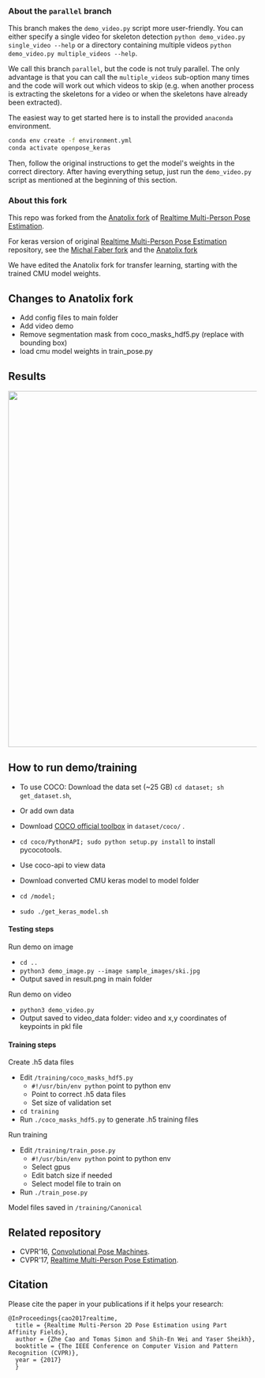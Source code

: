 ### About the `parallel` branch
This branch makes the `demo_video.py` script more user-friendly. You can either specify a single video for 
skeleton detection `python demo_video.py single_video --help` or a directory containing multiple videos 
`python demo_video.py multiple_videos --help`.

We call this branch `parallel`, but the code is not truly parallel. The only advantage is that you can call the 
`multiple_videos` sub-option many times and the code will work out which videos to skip (e.g. when another process is extracting 
the skeletons for a video or when the skeletons have already been extracted).

The easiest way to get started here is to install the provided `anaconda` environment.
```bash
conda env create -f environment.yml
conda activate openpose_keras
```

Then, follow the original instructions to get the model's weights in the correct directory. After having everything setup, 
just run the `demo_video.py` script as mentioned at the beginning of this section.

### About this fork

This repo was forked from the [Anatolix fork](https://github.com/anatolix/keras_Realtime_Multi-Person_Pose_Estimation) of [Realtime Multi-Person Pose Estimation](https://github.com/ZheC/Realtime_Multi-Person_Pose_Estimation).

For keras version of original [Realtime Multi-Person Pose Estimation](https://github.com/ZheC/Realtime_Multi-Person_Pose_Estimation) repository, see the [Michal Faber fork](https://github.com/michalfaber/keras_Realtime_Multi-Person_Pose_Estimation) and the [Anatolix fork](https://github.com/anatolix/keras_Realtime_Multi-Person_Pose_Estimation)

We have edited the Anatolix fork for transfer learning, starting with the trained CMU model weights.

## Changes to Anatolix fork

- Add config files to main folder
- Add video demo
- Remove segmentation mask from coco_masks_hdf5.py (replace with bounding box)
- load cmu model weights in train_pose.py

## Results

<p align="center">
<img src="https://github.com/anatolix/keras_Realtime_Multi-Person_Pose_Estimation/blob/master/readme/dance.gif", width="720">
</p>

## How to run demo/training

- To use COCO: Download the data set (~25 GB) `cd dataset; sh get_dataset.sh`,
- Or add own data

- Download [COCO official toolbox](https://github.com/pdollar/coco) in `dataset/coco/` . 
- `cd coco/PythonAPI; sudo python setup.py install` to install pycocotools.
- Use coco-api to view data

- Download converted CMU keras model to model folder
- `cd /model;`
- `sudo ./get_keras_model.sh`

#### Testing steps

Run demo on image
- `cd ..`
- `python3 demo_image.py --image sample_images/ski.jpg`
- Output saved in result.png in main folder

Run demo on video
- `python3 demo_video.py`
- Output saved to video_data folder: video and x,y coordinates of keypoints in pkl file


#### Training steps

Create .h5 data files
- Edit `/training/coco_masks_hdf5.py`
	- `#!/usr/bin/env python` point to python env
	- Point to correct .h5 data files
	- Set size of validation set
- `cd training`
- Run `./coco_masks_hdf5.py` to generate .h5 training files

Run training
- Edit `/training/train_pose.py` 
	- `#!/usr/bin/env python` point to python env
	- Select gpus
	- Edit batch size if needed
	- Select model file to train on
- Run `./train_pose.py`

Model files saved in `/training/Canonical`

    
## Related repository
- CVPR'16, [Convolutional Pose Machines](https://github.com/shihenw/convolutional-pose-machines-release).
- CVPR'17, [Realtime Multi-Person Pose Estimation](https://github.com/ZheC/Realtime_Multi-Person_Pose_Estimation).

## Citation
Please cite the paper in your publications if it helps your research:    

    @InProceedings{cao2017realtime,
      title = {Realtime Multi-Person 2D Pose Estimation using Part Affinity Fields},
      author = {Zhe Cao and Tomas Simon and Shih-En Wei and Yaser Sheikh},
      booktitle = {The IEEE Conference on Computer Vision and Pattern Recognition (CVPR)},
      year = {2017}
      }
